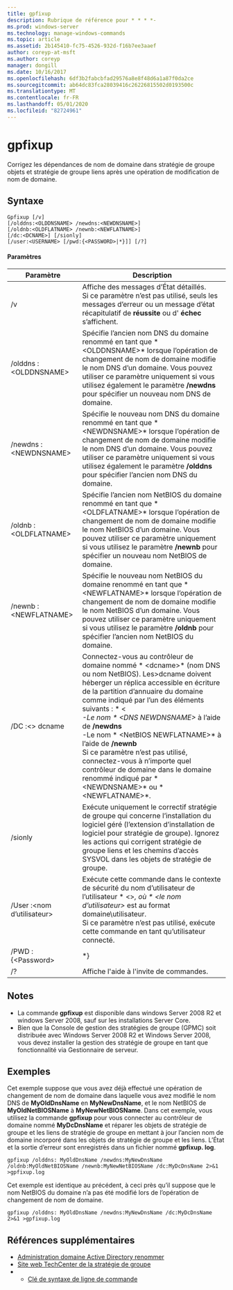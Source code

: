 ```yaml
---
title: gpfixup
description: Rubrique de référence pour * * * *-
ms.prod: windows-server
ms.technology: manage-windows-commands
ms.topic: article
ms.assetid: 2b145410-fc75-4526-932d-f16b7ee3aaef
author: coreyp-at-msft
ms.author: coreyp
manager: dongill
ms.date: 10/16/2017
ms.openlocfilehash: 6df3b2fabcbfad29576a8e8f48d6a1a87f0da2ce
ms.sourcegitcommit: ab64dc83fca28039416c26226815502d0193500c
ms.translationtype: MT
ms.contentlocale: fr-FR
ms.lasthandoff: 05/01/2020
ms.locfileid: "82724961"
---
```

# <a name="gpfixup"></a>gpfixup



Corrigez les dépendances de nom de domaine dans stratégie de groupe objets et stratégie de groupe liens après une opération de modification de nom de domaine.

## <a name="syntax"></a>Syntaxe

```
Gpfixup [/v] 
[/olddns:<OLDDNSNAME> /newdns:<NEWDNSNAME>] 
[/oldnb:<OLDFLATNAME> /newnb:<NEWFLATNAME>] 
[/dc:<DCNAME>] [/sionly] 
[/user:<USERNAME> [/pwd:{<PASSWORD>|*}]] [/?]
```

#### <a name="parameters"></a>Paramètres

|       Paramètre       |                                                                                                                                                                                                                               Description                                                                                                                                                                                                                               |
|-----------------------|-------------------------------------------------------------------------------------------------------------------------------------------------------------------------------------------------------------------------------------------------------------------------------------------------------------------------------------------------------------------------------------------------------------------------------------------------------------------------|
|          /v           |                                                                                                                                                      Affiche des messages d’État détaillés.</br>Si ce paramètre n’est pas utilisé, seuls les messages d’erreur ou un message d’état récapitulatif de **réussite** ou d' **échec** s’affichent.                                                                                                                                                       |
| /olddns :\<OLDDNSNAME> |                                                                                                           Spécifie l’ancien nom DNS du domaine renommé en tant que * \<OLDDNSNAME>* lorsque l’opération de changement de nom de domaine modifie le nom DNS d’un domaine. Vous pouvez utiliser ce paramètre uniquement si vous utilisez également le paramètre **/newdns** pour spécifier un nouveau nom DNS de domaine.                                                                                                            |
| /newdns :\<NEWDNSNAME> |                                                                                                          Spécifie le nouveau nom DNS du domaine renommé en tant que * \<NEWDNSNAME>* lorsque l’opération de changement de nom de domaine modifie le nom DNS d’un domaine. Vous pouvez utiliser ce paramètre uniquement si vous utilisez également le paramètre **/olddns** pour spécifier l’ancien nom DNS du domaine.                                                                                                           |
| /oldnb :\<OLDFLATNAME> |                                                                                                        Spécifie l’ancien nom NetBIOS du domaine renommé en tant que * \<OLDFLATNAME>* lorsque l’opération de changement de nom de domaine modifie le nom NetBIOS d’un domaine. Vous pouvez utiliser ce paramètre uniquement si vous utilisez le paramètre **/newnb** pour spécifier un nouveau nom NetBIOS de domaine.                                                                                                        |
| /newnb :\<NEWFLATNAME> |                                                                                                       Spécifie le nouveau nom NetBIOS du domaine renommé en tant que * \<NEWFLATNAME>* lorsque l’opération de changement de nom de domaine modifie le nom NetBIOS d’un domaine. Vous pouvez utiliser ce paramètre uniquement si vous utilisez le paramètre **/oldnb** pour spécifier l’ancien nom NetBIOS du domaine.                                                                                                       |
|     /DC :\<> dcname     | Connectez-vous au contrôleur de domaine nommé * \<dcname>* (nom DNS ou nom NetBIOS). Les>dcname doivent héberger un réplica accessible en écriture de la partition d’annuaire du domaine comme indiqué par l’un des éléments suivants : * \<*</br>-Le nom * \<DNS NEWDNSNAME>* à l’aide de **/newdns**</br>-Le nom * \<NetBIOS NEWFLATNAME>* à l’aide de **/newnb**</br>Si ce paramètre n’est pas utilisé, connectez-vous à n’importe quel contrôleur de domaine dans le domaine renommé indiqué par * \<NEWDNSNAME>* ou * \<NEWFLATNAME>*. |
|        /sionly        |                                                                                                                           Exécute uniquement le correctif stratégie de groupe qui concerne l’installation du logiciel géré (l’extension d’installation de logiciel pour stratégie de groupe). Ignorez les actions qui corrigent stratégie de groupe liens et les chemins d’accès SYSVOL dans les objets de stratégie de groupe.                                                                                                                           |
|   /User :\<nom d’utilisateur>   |                                                                                                                                   Exécute cette commande dans le contexte de sécurité du nom d’utilisateur de l’utilisateur * \<>*, où * \<le nom d’utilisateur>* est au format domaine\utilisateur.</br>Si ce paramètre n’est pas utilisé, exécute cette commande en tant qu’utilisateur connecté.                                                                                                                                    |
|   /PWD : {\<Password>   |                                                                                                                                                                                                                                   \*}                                                                                                                                                                                                                                   |
|          /?           |                                                                                                                                                                                                                  Affiche l'aide à l'invite de commandes.                                                                                                                                                                                                                   |

## <a name="remarks"></a>Notes 

-   La commande **gpfixup** est disponible dans windows Server 2008 R2 et windows Server 2008, sauf sur les installations Server Core.
-   Bien que la Console de gestion des stratégies de groupe (GPMC) soit distribuée avec Windows Server 2008 R2 et Windows Server 2008, vous devez installer la gestion des stratégie de groupe en tant que fonctionnalité via Gestionnaire de serveur.

## <a name="examples"></a>Exemples

Cet exemple suppose que vous avez déjà effectué une opération de changement de nom de domaine dans laquelle vous avez modifié le nom DNS de **MyOldDnsName** en **MyNewDnsName**, et le nom NetBIOS de **MyOldNetBIOSName** à **MyNewNetBIOSName**. Dans cet exemple, vous utilisez la commande **gpfixup** pour vous connecter au contrôleur de domaine nommé **MyDcDnsName** et réparer les objets de stratégie de groupe et les liens de stratégie de groupe en mettant à jour l’ancien nom de domaine incorporé dans les objets de stratégie de groupe et les liens. L’État et la sortie d’erreur sont enregistrés dans un fichier nommé **gpfixup. log**.
```
gpfixup /olddns: MyOldDnsName /newdns:MyNewDnsName /oldnb:MyOldNetBIOSName /newnb:MyNewNetBIOSName /dc:MyDcDnsName 2>&1 >gpfixup.log
```
Cet exemple est identique au précédent, à ceci près qu’il suppose que le nom NetBIOS du domaine n’a pas été modifié lors de l’opération de changement de nom de domaine.
```
gpfixup /olddns: MyOldDnsName /newdns:MyNewDnsName /dc:MyDcDnsName 2>&1 >gpfixup.log
```

## <a name="additional-references"></a>Références supplémentaires

-   [Administration domaine Active Directory renommer](https://go.microsoft.com/fwlink/?LinkId=198385)
-   [Site web TechCenter de la stratégie de groupe](https://go.microsoft.com/fwlink/?LinkID=145531)
-   - [Clé de syntaxe de ligne de commande](command-line-syntax-key.md)